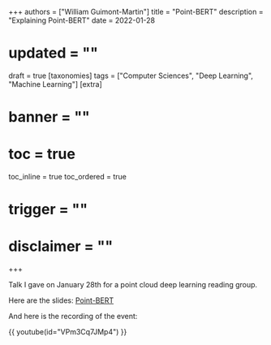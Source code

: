 +++
authors = ["William Guimont-Martin"]
title = "Point-BERT"
description = "Explaining Point-BERT"
date = 2022-01-28
# updated = ""
draft = true
[taxonomies]
tags = ["Computer Sciences", "Deep Learning", "Machine Learning"]
[extra]
# banner = ""
# toc = true
toc_inline = true
toc_ordered = true
# trigger = ""
# disclaimer = ""
+++

Talk I gave on January 28th for a point cloud deep learning reading group.

Here are the slides: <a href="Point-BERT.pdf" target="_blank">Point-BERT</a>

And here is the recording of the event:

{{ youtube(id="VPm3Cq7JMp4") }}
